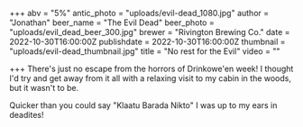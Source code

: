 +++
abv = "5%"
antic_photo = "uploads/evil-dead_1080.jpg"
author = "Jonathan"
beer_name = "The Evil Dead"
beer_photo = "uploads/evil_dead_beer_300.jpg"
brewer = "Rivington Brewing Co."
date = 2022-10-30T16:00:00Z
publishdate = 2022-10-30T16:00:00Z
thumbnail = "uploads/evil-dead_thumbnail.jpg"
title = "No rest for the Evil"
video = ""

+++
There's just no escape from the horrors of Drinkowe'en week! I thought I'd try and get away from it all with a relaxing visit to my cabin in the woods, but it wasn't to be.

Quicker than you could say "Klaatu Barada Nikto" I was up to my ears in deadites!